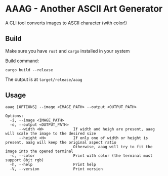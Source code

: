 # AAAG - Another ASCII Art Generator

A CLI tool converts images to ASCII character (with color!)

## Build

Make sure you have `rust` and `cargo` installed in your system

Build command:

```shell
cargo build --release
```

The output is at `target/release/aaag`

## Usage

```
aaag [OPTIONS] --image <IMAGE_PATH> --output <OUTPUT_PATH>

Options:
  -i, --image <IMAGE_PATH>    
  -o, --output <OUTPUT_PATH>  
      --width <W>             If width and heigh are present, aaag will scale the image to the desired size
      --height <H>            If only one of width or height is present, aaag will keep the original aspect ratio
                              Otherwise, aaag will try to fit the image into the opened terminal
  -c, --color                 Print with color (the terminal must support 8bit rgb)
  -h, --help                  Print help
  -V, --version               Print version
```